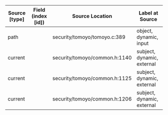 | Source  [type]            | Field (index [id]) | Source Location                 | Label at Source             |
|---------------------------|--------------------|---------------------------------|-----------------------------|
| path                      |                    | security/tomoyo/tomoyo.c:389    | object, dynamic, input      |
| current                   |                    | security/tomoyo/common.h:1140   | subject, dynamic, external  |
| current                   |                    | security/tomoyo/common.h:1125   | subject, dynamic, external  |
| current                   |                    | security/tomoyo/common.h:1206   | subject, dynamic, external  |
